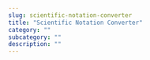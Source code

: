 ```yaml
---
slug: scientific-notation-converter
title: "Scientific Notation Converter"
category: ""
subcategory: ""
description: ""
---
```


